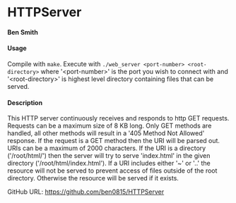 # HTTPServer

#### Ben Smith

#### Usage
Compile with `make`.
Execute with `./web_server <port-number> <root-directory>` where '\<port-number\>'
is the port you wish to connect with and '\<root-directory\>' is highest level
directory containing files that can be served.

#### Description
This HTTP server continuously receives and responds to http GET requests.
Requests can be a maximum size of 8 KB long. Only GET methods are handled, all
other methods will result in a '405 Method Not Allowed' response. If the request
is a GET method then the URI will be parsed out. URIs can be a maximum of 2000
characters. If the URI is a directory ('/root/html/') then the server will try
to serve 'index.html' in the given directory ('/root/html/index.html'). If a URI
includes either '~' or '..' the resource will not be served to prevent access of
files outside of the root directory. Otherwise the resource will be served if it
exists.

GitHub URL: https://github.com/ben0815/HTTPServer
